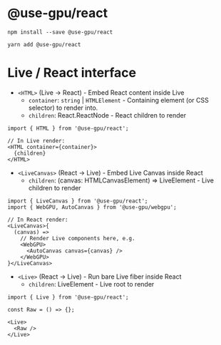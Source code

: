 # @use-gpu/react

```
npm install --save @use-gpu/react
```

```
yarn add @use-gpu/react
```

# Live / React interface

- `<HTML>` (Live -> React) - Embed React content inside Live
  - `container`: `string` | `HTMLElement` - Containing element (or CSS selector) to render into.
  - `children`: React.ReactNode - React children to render

```tsx
import { HTML } from '@use-gpu/react';

// In Live render:
<HTML container={container}>
  {children}
</HTML>
```

- `<LiveCanvas>` (React -> Live) - Embed Live Canvas inside React
  - `children`: (canvas: HTMLCanvasElement) => LiveElement - Live children to render

```tsx
import { LiveCanvas } from '@use-gpu/react';
import { WebGPU, AutoCanvas } from '@use-gpu/webgpu';

// In React render:
<LiveCanvas>{
  (canvas) =>
    // Render Live components here, e.g.
    <WebGPU>
      <AutoCanvas canvas={canvas} />
    </WebGPU>  
}</LiveCanvas>
```

- `<Live>` (React -> Live) - Run bare Live fiber inside React
  - `children`: LiveElement - Live root to render

```tsx
import { Live } from '@use-gpu/react';

const Raw = () => {};

<Live>
  <Raw />
</Live>
```
